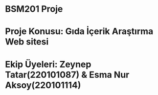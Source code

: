 # BSM201 Proje
# Proje Konusu: Gıda İçerik Araştırma Web sitesi 
# Ekip Üyeleri: Zeynep Tatar(220101087) & Esma Nur Aksoy(220101114)
